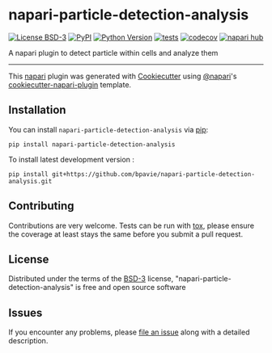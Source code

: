 # napari-particle-detection-analysis

[![License BSD-3](https://img.shields.io/pypi/l/napari-particle-detection-analysis.svg?color=green)](https://github.com/bpavie/napari-particle-detection-analysis/raw/main/LICENSE)
[![PyPI](https://img.shields.io/pypi/v/napari-particle-detection-analysis.svg?color=green)](https://pypi.org/project/napari-particle-detection-analysis)
[![Python Version](https://img.shields.io/pypi/pyversions/napari-particle-detection-analysis.svg?color=green)](https://python.org)
[![tests](https://github.com/bpavie/napari-particle-detection-analysis/workflows/tests/badge.svg)](https://github.com/bpavie/napari-particle-detection-analysis/actions)
[![codecov](https://codecov.io/gh/bpavie/napari-particle-detection-analysis/branch/main/graph/badge.svg)](https://codecov.io/gh/bpavie/napari-particle-detection-analysis)
[![napari hub](https://img.shields.io/endpoint?url=https://api.napari-hub.org/shields/napari-particle-detection-analysis)](https://napari-hub.org/plugins/napari-particle-detection-analysis)

A napari plugin to detect particle within cells and analyze them

----------------------------------

This [napari] plugin was generated with [Cookiecutter] using [@napari]'s [cookiecutter-napari-plugin] template.

<!--
Don't miss the full getting started guide to set up your new package:
https://github.com/napari/cookiecutter-napari-plugin#getting-started

and review the napari docs for plugin developers:
https://napari.org/stable/plugins/index.html
-->

## Installation

You can install `napari-particle-detection-analysis` via [pip]:

    pip install napari-particle-detection-analysis



To install latest development version :

    pip install git+https://github.com/bpavie/napari-particle-detection-analysis.git


## Contributing

Contributions are very welcome. Tests can be run with [tox], please ensure
the coverage at least stays the same before you submit a pull request.

## License

Distributed under the terms of the [BSD-3] license,
"napari-particle-detection-analysis" is free and open source software

## Issues

If you encounter any problems, please [file an issue] along with a detailed description.

[napari]: https://github.com/napari/napari
[Cookiecutter]: https://github.com/audreyr/cookiecutter
[@napari]: https://github.com/napari
[MIT]: http://opensource.org/licenses/MIT
[BSD-3]: http://opensource.org/licenses/BSD-3-Clause
[GNU GPL v3.0]: http://www.gnu.org/licenses/gpl-3.0.txt
[GNU LGPL v3.0]: http://www.gnu.org/licenses/lgpl-3.0.txt
[Apache Software License 2.0]: http://www.apache.org/licenses/LICENSE-2.0
[Mozilla Public License 2.0]: https://www.mozilla.org/media/MPL/2.0/index.txt
[cookiecutter-napari-plugin]: https://github.com/napari/cookiecutter-napari-plugin

[file an issue]: https://github.com/bpavie/napari-particle-detection-analysis/issues

[napari]: https://github.com/napari/napari
[tox]: https://tox.readthedocs.io/en/latest/
[pip]: https://pypi.org/project/pip/
[PyPI]: https://pypi.org/
